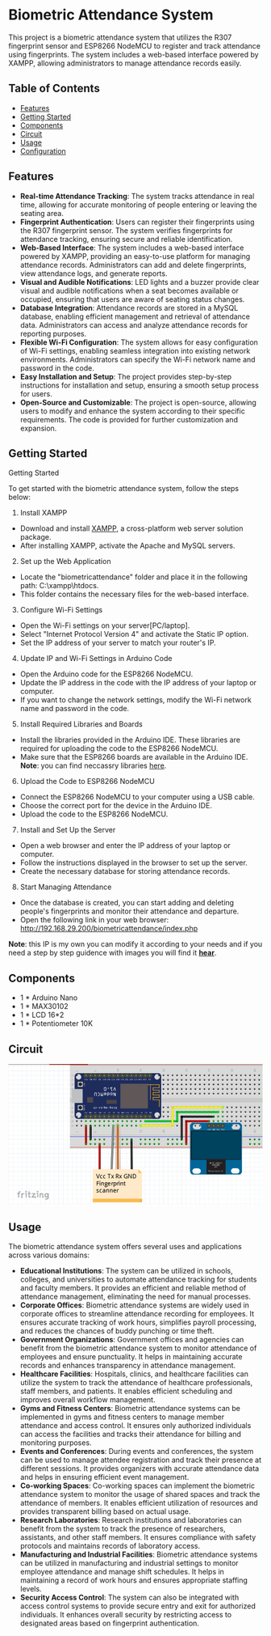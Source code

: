 # Biometric Attendance System

This project is a biometric attendance system that utilizes the R307 fingerprint sensor and ESP8266 NodeMCU to register and track attendance using fingerprints. The system includes a web-based interface powered by XAMPP, allowing administrators to manage attendance records easily.

## Table of Contents

- [Features](#features)
- [Getting Started](#getting-started)
- [Components](#components)
- [Circuit](#circuit)
- [Usage](#usage)
- [Configuration](#configuration)

## Features

- **Real-time Attendance Tracking**: The system tracks attendance in real time, allowing for accurate monitoring of people entering or leaving the seating area.
- **Fingerprint Authentication**: Users can register their fingerprints using the R307 fingerprint sensor. The system verifies fingerprints for attendance tracking, ensuring secure and reliable identification.
- **Web-Based Interface**: The system includes a web-based interface powered by XAMPP, providing an easy-to-use platform for managing attendance records. Administrators can add and delete fingerprints, view attendance logs, and generate reports.
- **Visual and Audible Notifications**: LED lights and a buzzer provide clear visual and audible notifications when a seat becomes available or occupied, ensuring that users are aware of seating status changes.
- **Database Integration**: Attendance records are stored in a MySQL database, enabling efficient management and retrieval of attendance data. Administrators can access and analyze attendance records for reporting purposes.
- **Flexible Wi-Fi Configuration**: The system allows for easy configuration of Wi-Fi settings, enabling seamless integration into existing network environments. Administrators can specify the Wi-Fi network name and password in the code.
- **Easy Installation and Setup**: The project provides step-by-step instructions for installation and setup, ensuring a smooth setup process for users.
- **Open-Source and Customizable**: The project is open-source, allowing users to modify and enhance the system according to their specific requirements. The code is provided for further customization and expansion.

## Getting Started

Getting Started

To get started with the biometric attendance system, follow the steps below:

1. Install XAMPP

- Download and install [XAMPP](https://www.apachefriends.org/download.html), a cross-platform web server solution package.
- After installing XAMPP, activate the Apache and MySQL servers.

2. Set up the Web Application

- Locate the "biometricattendance" folder and place it in the following path: C:\xampp\htdocs.
- This folder contains the necessary files for the web-based interface.

3. Configure Wi-Fi Settings

- Open the Wi-Fi settings on your server[PC/laptop].
- Select "Internet Protocol Version 4" and activate the Static IP option.
- Set the IP address of your server to match your router's IP.

4. Update IP and Wi-Fi Settings in Arduino Code

- Open the Arduino code for the ESP8266 NodeMCU.
- Update the IP address in the code with the IP address of your laptop or computer.
- If you want to change the network settings, modify the Wi-Fi network name and password in the code.

5. Install Required Libraries and Boards

- Install the libraries provided in the Arduino IDE. These libraries are required for uploading the code to the ESP8266 NodeMCU.
- Make sure that the ESP8266 boards are available in the Arduino IDE.
**Note**: you can find neccassry libraries [here](Libraries).

6. Upload the Code to ESP8266 NodeMCU

- Connect the ESP8266 NodeMCU to your computer using a USB cable.
- Choose the correct port for the device in the Arduino IDE.
- Upload the code to the ESP8266 NodeMCU.

7. Install and Set Up the Server

- Open a web browser and enter the IP address of your laptop or computer.
- Follow the instructions displayed in the browser to set up the server.
- Create the necessary database for storing attendance records.

8. Start Managing Attendance

- Once the database is created, you can start adding and deleting people's fingerprints and monitor their attendance and departure.
- Open the following link in your web browser: http://192.168.29.200/biometricattendance/index.php

**Note**: this IP is my own you can modify it according to your needs and if you need a step by step guidence with images you will find it **[hear](Getting%20Started.pdf)**.

## Components

- 1 * Arduino Nano
- 1 * MAX30102
- 1 * LCD 16*2
- 1 * Potentiometer 10K

## Circuit

![Circuit Diagram](Circuit.png)

## Usage

The biometric attendance system offers several uses and applications across various domains:

- **Educational Institutions**: The system can be utilized in schools, colleges, and universities to automate attendance tracking for students and faculty members. It provides an efficient and reliable method of attendance management, eliminating the need for manual processes.
- **Corporate Offices**: Biometric attendance systems are widely used in corporate offices to streamline attendance recording for employees. It ensures accurate tracking of work hours, simplifies payroll processing, and reduces the chances of buddy punching or time theft.
- **Government Organizations**: Government offices and agencies can benefit from the biometric attendance system to monitor attendance of employees and ensure punctuality. It helps in maintaining accurate records and enhances transparency in attendance management.
- **Healthcare Facilities**: Hospitals, clinics, and healthcare facilities can utilize the system to track the attendance of healthcare professionals, staff members, and patients. It enables efficient scheduling and improves overall workflow management.
- **Gyms and Fitness Centers**: Biometric attendance systems can be implemented in gyms and fitness centers to manage member attendance and access control. It ensures only authorized individuals can access the facilities and tracks their attendance for billing and monitoring purposes.
- **Events and Conferences**: During events and conferences, the system can be used to manage attendee registration and track their presence at different sessions. It provides organizers with accurate attendance data and helps in ensuring efficient event management.
- **Co-working Spaces**: Co-working spaces can implement the biometric attendance system to monitor the usage of shared spaces and track the attendance of members. It enables efficient utilization of resources and provides transparent billing based on actual usage.
- **Research Laboratories**: Research institutions and laboratories can benefit from the system to track the presence of researchers, assistants, and other staff members. It ensures compliance with safety protocols and maintains records of laboratory access.
- **Manufacturing and Industrial Facilities**: Biometric attendance systems can be utilized in manufacturing and industrial settings to monitor employee attendance and manage shift schedules. It helps in maintaining a record of work hours and ensures appropriate staffing levels.
- **Security Access Control**: The system can also be integrated with access control systems to provide secure entry and exit for authorized individuals. It enhances overall security by restricting access to designated areas based on fingerprint authentication.